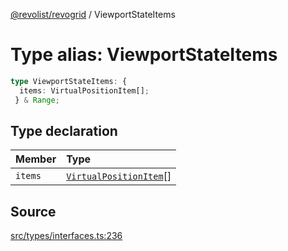 [@revolist/revogrid](README.md) / ViewportStateItems

# Type alias: ViewportStateItems

```ts
type ViewportStateItems: {
  items: VirtualPositionItem[];
 } & Range;
```

## Type declaration

| Member | Type |
| :------ | :------ |
| `items` | [`VirtualPositionItem`](Interface.VirtualPositionItem.md)[] |

## Source

[src/types/interfaces.ts:236](https://github.com/revolist/revogrid/blob/ace6403c43f42f0eb026a7e73c0ae179d3a4c66f/src/types/interfaces.ts#L236)
